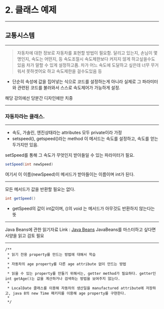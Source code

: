 # **2. 클래스 예제**
***
## 교통시스템
***
> 자동차에 대한 정보로 자동차를 표현할 방법이 필요함.
> 달리고 있는지, 손님이 몇명인지, 속도는 어떤지, 등
> 속도조절시 속도제한보다 커지지 않게 하고싶을수도있음
> 차가 말할 수 있게 설정하고픔. 차가 어느 속도에 도달하고 싶은데 너무 무거워서 못하겟어요 하고 속도제한을 걸수도있음 등

* 단순히 속성에 값을 집어넣는 식으로 코드를 설정하는게 아니라 실제로 그 파라미터와 관련된 코드를 불러와서 스스로 속도제어가 가능하게 설정.

해당 강의에선 당분간 디자인에만 치중
***
### 자동차라는 클래스.
***
* 속도, 가솔린, 엔진상태라는 attributes 모두 private이라 가정
* setspeed(), getspeed()라는 method
이 메서드는 속도를 설정하고, 속도를 얻는 두가지만 있음.

setSpeed를 통해 그 속도가 무엇인지 받아들일 수 있는 파라미터가 필요.
```java
setSpeed(int newSpeed)
```
여기서 이 이름(newSpeed)이 메서드가 받아들이는 이름이며 int가 된다.
***
모든 메서드가 값을 반환할 필요는 없다.
```java
int getSpeed()
```
* getSpeed의 값이 int값이며, ()의 void 는 메서드가 아무것도 반환하지 않는다는 뜻
***
Java Beans에 관한 읽기자료 
Link : [Java Beans](https://download.oracle.com/otndocs/jcp/7224-javabeans-1.01-fr-spec-oth-JSpec/) 
JavaBeans를 마스터하고 싶다면 사양을 읽고 검토 필요
***
	/**
	 * 읽기 전용 property를 만드는 방법에 대해서 학습
	 * 
	 * 자동차의 age property를 다른 age attribute 없이 만드는 방법
	 * 
	 * 읽을 수 있는 property를 만들기 위해서는, getter method가 필요하다. getter인 int getAge()는 값을 계산하거나 검색하는 방법을 보여주지 않는다.
	 * 
	 * LocalDate 클래스를 이용해 자동차의 생산일을 manufactured attribute에 저장하고, java 8의 new Time 패키지를 이용해 age property를 구현한다. 
	 * 
	 */
